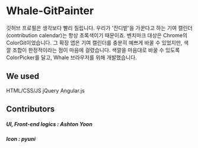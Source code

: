 # Whale-GitPainter
깃허브 프로필은 생각보다 빨리 질립니다. 우리가 '잔디밭'을 가꾼다고 하는 기여 캘린더(contribution calendar)는 항상 초록색이기 때문이죠.
벤치마크 대상은 Chrome의 ColorGit이었습니다. 그 확장 앱은 기여 캘린더를 충분히 예쁘게 바꿀 수 있었지만, 색깔 조합이 한정적이라는 점이 마음에 걸렸습니다.
색깔을 마음대로 바꿀 수 있도록 ColorPicker를 달고, Whale 브라우저를 위해 개발했습니다.

## We used
HTML/CSS/JS
jQuery
Angular.js

## Contributors
##### UI, Front-end logics : Ashton Yoon
##### Icon : pyuni
